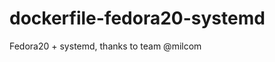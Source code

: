 dockerfile-fedora20-systemd
===========================

Fedora20 + systemd, thanks to team @milcom
